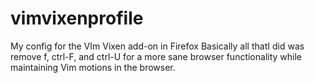 # vimvixenprofile
My config for the VIm Vixen add-on in Firefox
Basically all thatI did was remove f, ctrl-F, and ctrl-U for a more sane browser functionality while maintaining Vim motions in the browser.
